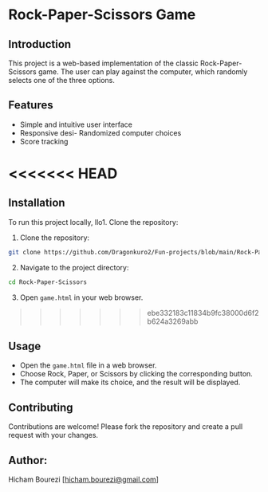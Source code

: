 # Rock-Paper-Scissors Game

## Introduction
This project is a web-based implementation of the classic Rock-Paper-Scissors game. The user can play against the computer, which randomly selects one of the three options.


## Features
- Simple and intuitive user interface
- Responsive desi- Randomized computer choices
- Score tracking

<<<<<<< HEAD
=======
## Installation
To run this project locally,
llo1. Clone the repository:
1. Clone the repository:
  ```sh
  git clone https://github.com/Dragonkuro2/Fun-projects/blob/main/Rock-Paper-Scissors.git
  ```
2. Navigate to the project directory:
  ```sh
  cd Rock-Paper-Scissors
  ```
3. Open `game.html` in your web browser.

>>>>>>> ebe332183c11834b9fc38000d6f2b624a3269abb
## Usage
- Open the `game.html` file in a web browser.
- Choose Rock, Paper, or Scissors by clicking the corresponding button.
- The computer will make its choice, and the result will be displayed.

## Contributing
Contributions are welcome! Please fork the repository and create a pull request with your changes.

## Author:
Hicham Bourezi [hicham.bourezi@gmail.com]
